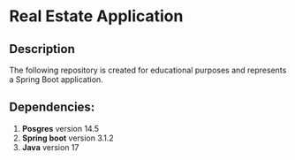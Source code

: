 <h1>Real Estate Application</h1>

<h2>Description</h2>
<p>The following repository is created for educational purposes and represents a Spring Boot application.</p>

<h2>Dependencies:</h2>
<ol>
    <li><b>Posgres</b> version 14.5</li>
    <li><b>Spring boot</b> version 3.1.2</li>
    <li><b>Java</b> version 17</li>
</ol>


